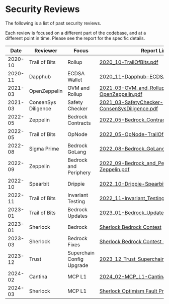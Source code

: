 # Security Reviews

The following is a list of past security reviews.

Each review is focused on a different part of the codebase, and at a different point in time.
Please see the report for the specific details.

| Date    | Reviewer            | Focus                     | Report Link                                                                                    |
| ------- | ------------------- | ------------------------- | ---------------------------------------------------------------------------------------------- |
| 2020-10 | Trail of Bits       | Rollup                    | [2020_10-TrailOfBits.pdf](./2020_10-Rollup-TrailOfBits.pdf)                                    |
| 2020-11 | Dapphub             | ECDSA Wallet              | [2020_11-Dapphub-ECDSA_Wallet.pdf](./2020_11-Dapphub-ECDSA_Wallet.pdf)                         |
| 2021-03 | OpenZeppelin        | OVM and Rollup            | [2021_03-OVM_and_Rollup-OpenZeppelin.pdf](./2021_03-OVM_and_Rollup-OpenZeppelin.pdf)           |
| 2021-03 | ConsenSys Diligence | Safety Checker            | [2021_03-SafetyChecker-ConsenSysDiligence.pdf](./2021_03-SafetyChecker-ConsenSysDiligence.pdf) |
| 2022-05 | Zeppelin            | Bedrock Contracts         | [2022_05-Bedrock_Contracts-Zeppelin.pdf](./2022_05-Bedrock_Contracts-Zeppelin.pdf)             |
| 2022-05 | Trail of Bits       | OpNode                    | [2022_05-OpNode-TrailOfBits.pdf](./2022_05-OpNode-TrailOfBits.pdf)                             |
| 2022-08 | Sigma Prime         | Bedrock GoLang            | [2022_08-Bedrock_GoLang-SigmaPrime.pdf](./2022_08-Bedrock_GoLang-SigmaPrime.pdf)               |
| 2022-09 | Zeppelin            | Bedrock and Periphery     | [2022_09-Bedrock_and_Periphery-Zeppelin.pdf](./2022_09-Bedrock_and_Periphery-Zeppelin.pdf)     |
| 2022-10 | Spearbit            | Drippie                   | [2022_10-Drippie-Spearbit.pdf](./2022_10-Drippie-Spearbit.pdf)                                 |
| 2022-11 | Trail of Bits       | Invariant Testing         | [2022_11-Invariant_Testing-TrailOfBits.pdf](./2022_11-Invariant_Testing-TrailOfBits.pdf)       |
| 2023-01 | Trail of Bits       | Bedrock Updates           | [2023_01-Bedrock_Updates-TrailOfBits.pdf](./2023_01-Bedrock_Updates-TrailOfBits.pdf)           |
| 2023-01 | Sherlock            | Bedrock                   | [Sherlock Bedrock Contest](https://audits.sherlock.xyz/contests/38)                            |
| 2023-03 | Sherlock            | Bedrock Fixes             | [Sherlock Bedrock Contest - Fix Review](https://audits.sherlock.xyz/contests/63)               |
| 2023-12 | Trust               | Superchain Config Upgrade | [2023_12_Trust_SuperchainConfigUpgrade.pdf](./2023_12_Trust_SuperchainConfigUpgrade.pdf)       |
| 2024-02 | Cantina             | MCP L1                    | [2024_02-MCP_L1-Cantina.pdf](./2024_02-MCP_L1-Cantina.pdf)                                     |
| 2024-03 | Sherlock            | MCP L1                    | [Sherlock Optimism Fault Proofs Contest](https://audits.sherlock.xyz/contests/205)             |
